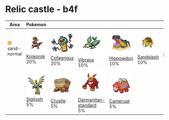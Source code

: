 # Relic castle - b4f

| Area                                                                 | Pokemon                                                                                        | &nbsp;                                                                                             | &nbsp;                                                                                                              | &nbsp;                                                                                           | &nbsp;                                                                                           | &nbsp;                                                                                       |
| -------------------------------------------------------------------- | ---------------------------------------------------------------------------------------------- | -------------------------------------------------------------------------------------------------- | ------------------------------------------------------------------------------------------------------------------- | ------------------------------------------------------------------------------------------------ | ------------------------------------------------------------------------------------------------ | -------------------------------------------------------------------------------------------- |
| ![sand-normal](../../img/items/sand-normal.png)<br/>sand-normal<br/> | ![krokorok](../../img/pokemon/552.png) <br/>[Krokorok](/blaze-black-wiki/pokemon/552) <br/>20% | ![cofagrigus](../../img/pokemon/563.png) <br/>[Cofagrigus](/blaze-black-wiki/pokemon/563) <br/>20% | ![vibrava](../../img/pokemon/329.png) <br/>[Vibrava](/blaze-black-wiki/pokemon/329) <br/>10%                        | ![hippowdon](../../img/pokemon/450.png) <br/>[Hippowdon](/blaze-black-wiki/pokemon/450) <br/>10% | ![sandslash](../../img/pokemon/028.png) <br/>[Sandslash](/blaze-black-wiki/pokemon/028) <br/>10% | ![claydol](../../img/pokemon/344.png) <br/>[Claydol](/blaze-black-wiki/pokemon/344) <br/>10% |
|                                                                      | ![sigilyph](../../img/pokemon/561.png) <br/>[Sigilyph](/blaze-black-wiki/pokemon/561) <br/>5%  | ![crustle](../../img/pokemon/558.png) <br/>[Crustle](/blaze-black-wiki/pokemon/558) <br/>5%        | ![darmanitan-standard](../../img/pokemon/555.png) <br/>[Darmanitan-standard](/blaze-black-wiki/pokemon/555) <br/>5% | ![camerupt](../../img/pokemon/323.png) <br/>[Camerupt](/blaze-black-wiki/pokemon/323) <br/>5%    |